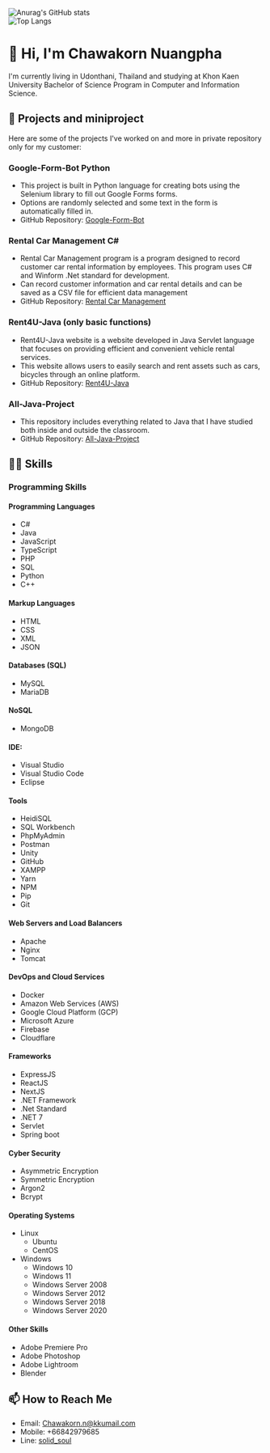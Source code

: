   ![Anurag's GitHub stats](https://github-readme-stats.vercel.app/api?username=armychawakorn&count_private=true)
  <br>
  ![Top Langs](https://github-readme-stats.vercel.app/api/top-langs/?username=armychawakorn&size_weight=0&count_weight=3.5&layout=compact)
# 👋 Hi, I'm Chawakorn Nuangpha

I'm currently living in Udonthani, Thailand and studying at Khon Kaen University Bachelor of Science Program in Computer and Information Science.

## 🚀 Projects and miniproject

Here are some of the projects I've worked on and more in private repository only for my customer:

### Google-Form-Bot Python
- This project is built in Python language for creating bots using the Selenium library to fill out Google Forms forms.
- Options are randomly selected and some text in the form is automatically filled in.
- GitHub Repository: [Google-Form-Bot](https://github.com/armychawakorn/Google-Form-Bot)

### Rental Car Management C#
- Rental Car Management program is a program designed to record customer car rental information by employees. This program uses C# and Winform .Net standard for development.
- Can record customer information and car rental details and can be saved as a CSV file for efficient data management
- GitHub Repository: [Rental Car Management](https://github.com/armychawakorn/Rental-Car-Management-Program)

### Rent4U-Java (only basic functions)
- Rent4U-Java website is a website developed in Java Servlet language that focuses on providing efficient and convenient vehicle rental services.
- This website allows users to easily search and rent assets such as cars, bicycles through an online platform.
- GitHub Repository: [Rent4U-Java](https://github.com/armychawakorn/Rent4U-Java)

### All-Java-Project
- This repository includes everything related to Java that I have studied both inside and outside the classroom.
- GitHub Repository: [All-Java-Project](https://github.com/armychawakorn/All-Java-Project)

## 👩‍💻 Skills

### Programming Skills

#### Programming Languages
- C#
- Java
- JavaScript
- TypeScript
- PHP
- SQL
- Python
- C++

#### Markup Languages
- HTML
- CSS
- XML
- JSON

#### Databases (SQL)
- MySQL
- MariaDB

#### NoSQL
- MongoDB
  
#### IDE:
  - Visual Studio
  - Visual Studio Code
  - Eclipse
    
#### Tools
- HeidiSQL
- SQL Workbench
- PhpMyAdmin
- Postman
- Unity
- GitHub
- XAMPP
- Yarn
- NPM
- Pip
- Git

#### Web Servers and Load Balancers
- Apache
- Nginx
- Tomcat

#### DevOps and Cloud Services
- Docker
- Amazon Web Services (AWS)
- Google Cloud Platform (GCP)
- Microsoft Azure
- Firebase
- Cloudflare

#### Frameworks
- ExpressJS
- ReactJS
- NextJS
- .NET Framework
- .Net Standard
- .NET 7
- Servlet
- Spring boot

#### Cyber Security
- Asymmetric Encryption
- Symmetric Encryption
- Argon2
- Bcrypt

#### Operating Systems
- Linux
  - Ubuntu
  - CentOS
- Windows
  - Windows 10
  - Windows 11
  - Windows Server 2008
  - Windows Server 2012
  - Windows Server 2018
  - Windows Server 2020

#### Other Skills
- Adobe Premiere Pro
- Adobe Photoshop
- Adobe Lightroom
- Blender

## 📫 How to Reach Me

- Email: [Chawakorn.n@kkumail.com](mailto:Chawakorn.n@kkumail.com)
- Mobile: +66842979685
- Line: [solid_soul](https://line.me/ti/p/solid_soul)

